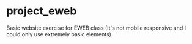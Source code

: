 # project_eweb
Basic website exercise for EWEB class (It's not mobile responsive and I could only use extremely basic elements)
